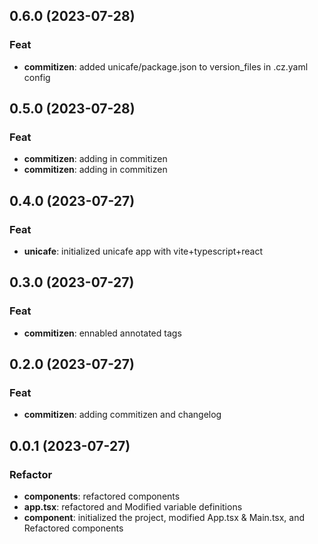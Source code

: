 ## 0.6.0 (2023-07-28)

### Feat

- **commitizen**: added unicafe/package.json to version_files in .cz.yaml config

## 0.5.0 (2023-07-28)

### Feat

- **commitizen**: adding in commitizen
- **commitizen**: adding in commitizen

## 0.4.0 (2023-07-27)

### Feat

- **unicafe**: initialized unicafe app with vite+typescript+react

## 0.3.0 (2023-07-27)

### Feat

- **commitizen**: ennabled annotated tags

## 0.2.0 (2023-07-27)

### Feat

- **commitizen**: adding commitizen and changelog

## 0.0.1 (2023-07-27)

### Refactor

- **components**: refactored components
- **app.tsx**: refactored and Modified variable definitions
- **component**: initialized the project, modified App.tsx & Main.tsx, and Refactored components
